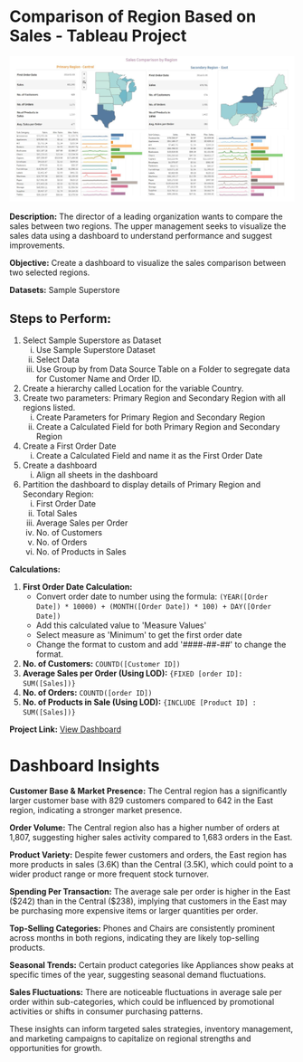 <!DOCTYPE html>
<html>
<head>

</head>

<body>

<h1>Comparison of Region Based on Sales - Tableau Project</h1>
<img src = "https://github.com/TusharP-7/tableau_project1/blob/main/Dashboard.JPG" alt = "Tableau dashboard">
<br>
<p><strong>Description:</strong> The director of a leading organization wants to compare the sales between two regions. The upper management seeks to visualize the sales data using a dashboard to understand performance and suggest improvements.</p>

<p><strong>Objective:</strong> Create a dashboard to visualize the sales comparison between two selected regions.</p>

<p><strong>Datasets:</strong> Sample Superstore</p>

<h2>Steps to Perform:</h2>
<ol>
<li>Select Sample Superstore as Dataset
  <ol type="i">
    <li>Use Sample Superstore Dataset</li>
    <li>Select Data</li>
    <li>Use Group by from Data Source Table on a Folder to segregate data for Customer Name and Order ID.</li>
  </ol>
</li>
<li>Create a hierarchy called Location for the variable Country.</li>
<li>Create two parameters: Primary Region and Secondary Region with all regions listed.
  <ol type="i">
    <li>Create Parameters for Primary Region and Secondary Region</li>
    <li>Create a Calculated Field for both Primary Region and Secondary Region</li>
  </ol>
</li>
<li>Create a First Order Date
  <ol type="i">
    <li>Create a Calculated Field and name it as the First Order Date</li>
  </ol>
</li>
<li>Create a dashboard
  <ol type="i">
    <li>Align all sheets in the dashboard</li>
  </ol>
</li>
<li>Partition the dashboard to display details of Primary Region and Secondary Region:
  <ol type="i">
    <li>First Order Date</li>
    <li>Total Sales</li>
    <li>Average Sales per Order</li>
    <li>No. of Customers</li>
    <li>No. of Orders</li>
    <li>No. of Products in Sales</li>
  </ol>
</li>
</ol>

<p><strong>Calculations:</strong></p>
<ol>
<li><strong>First Order Date Calculation:</strong>
  <ul>
    <li>Convert order date to number using the formula: <code>(YEAR([Order Date]) * 10000) + (MONTH([Order Date]) * 100) + DAY([Order Date])</code></li>
    <li>Add this calculated value to 'Measure Values'</li>
    <li>Select measure as 'Minimum' to get the first order date</li>
    <li>Change the format to custom and add '####-##-##' to change the format.</li>
  </ul>
</li>
<li><strong>No. of Customers:</strong> <code>COUNTD([Customer ID])</code></li>
<li><strong>Average Sales per Order (Using LOD):</strong> <code>{FIXED [order ID]: SUM([Sales])}</code></li>
<li><strong>No. of Orders:</strong> <code>COUNTD([order ID])</code></li>
<li><strong>No. of Products in Sale (Using LOD):</strong> <code>{INCLUDE [Product ID] : SUM([Sales])}</code></li>
</ol>

<p><strong>Project Link:</strong> <a href="https://public.tableau.com/app/profile/tushar.parab4936/viz/SalescomparisonbyRegion_17148295776400/Dashboard1?publish=yes" target="_blank">View Dashboard</a></p>

<h1>Dashboard Insights</h1>

<p><strong>Customer Base & Market Presence:</strong> The Central region has a significantly larger customer base with 829 customers compared to 642 in the East region, indicating a stronger market presence.</p>

<p><strong>Order Volume:</strong> The Central region also has a higher number of orders at 1,807, suggesting higher sales activity compared to 1,683 orders in the East.</p>

<p><strong>Product Variety:</strong> Despite fewer customers and orders, the East region has more products in sales (3.6K) than the Central (3.5K), which could point to a wider product range or more frequent stock turnover.</p>

<p><strong>Spending Per Transaction:</strong> The average sale per order is higher in the East ($242) than in the Central ($238), implying that customers in the East may be purchasing more expensive items or larger quantities per order.</p>

<p><strong>Top-Selling Categories:</strong> Phones and Chairs are consistently prominent across months in both regions, indicating they are likely top-selling products.</p>

<p><strong>Seasonal Trends:</strong> Certain product categories like Appliances show peaks at specific times of the year, suggesting seasonal demand fluctuations.</p>

<p><strong>Sales Fluctuations:</strong> There are noticeable fluctuations in average sale per order within sub-categories, which could be influenced by promotional activities or shifts in consumer purchasing patterns.</p>

<p>These insights can inform targeted sales strategies, inventory management, and marketing campaigns to capitalize on regional strengths and opportunities for growth.</p>
</body>
</html>

